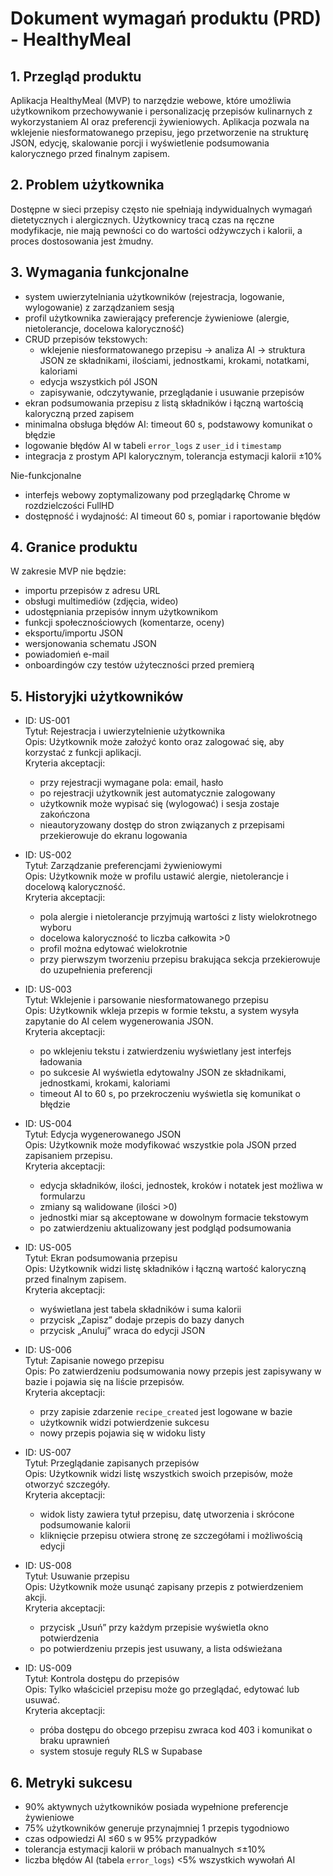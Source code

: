 # Dokument wymagań produktu (PRD) - HealthyMeal
## 1. Przegląd produktu
Aplikacja HealthyMeal (MVP) to narzędzie webowe, które umożliwia użytkownikom przechowywanie i personalizację przepisów kulinarnych z wykorzystaniem AI oraz preferencji żywieniowych. Aplikacja pozwala na wklejenie niesformatowanego przepisu, jego przetworzenie na strukturę JSON, edycję, skalowanie porcji i wyświetlenie podsumowania kalorycznego przed finalnym zapisem.

## 2. Problem użytkownika
Dostępne w sieci przepisy często nie spełniają indywidualnych wymagań dietetycznych i alergicznych. Użytkownicy tracą czas na ręczne modyfikacje, nie mają pewności co do wartości odżywczych i kalorii, a proces dostosowania jest żmudny.

## 3. Wymagania funkcjonalne
- system uwierzytelniania użytkowników (rejestracja, logowanie, wylogowanie) z zarządzaniem sesją
- profil użytkownika zawierający preferencje żywieniowe (alergie, nietolerancje, docelowa kaloryczność)
- CRUD przepisów tekstowych:
  - wklejenie niesformatowanego przepisu → analiza AI → struktura JSON ze składnikami, ilościami, jednostkami, krokami, notatkami, kaloriami
  - edycja wszystkich pól JSON
  - zapisywanie, odczytywanie, przeglądanie i usuwanie przepisów
- ekran podsumowania przepisu z listą składników i łączną wartością kaloryczną przed zapisem
- minimalna obsługa błędów AI: timeout 60 s, podstawowy komunikat o błędzie
- logowanie błędów AI w tabeli `error_logs` z `user_id` i `timestamp`
- integracja z prostym API kalorycznym, tolerancja estymacji kalorii ±10%

Nie-funkcjonalne
- interfejs webowy zoptymalizowany pod przeglądarkę Chrome w rozdzielczości FullHD
- dostępność i wydajność: AI timeout 60 s, pomiar i raportowanie błędów

## 4. Granice produktu
W zakresie MVP nie będzie:
- importu przepisów z adresu URL
- obsługi multimediów (zdjęcia, wideo)
- udostępniania przepisów innym użytkownikom
- funkcji społecznościowych (komentarze, oceny)
- eksportu/importu JSON
- wersjonowania schematu JSON
- powiadomień e-mail
- onboardingów czy testów użyteczności przed premierą

## 5. Historyjki użytkowników
- ID: US-001  
  Tytuł: Rejestracja i uwierzytelnienie użytkownika  
  Opis: Użytkownik może założyć konto oraz zalogować się, aby korzystać z funkcji aplikacji.  
  Kryteria akceptacji:  
  - przy rejestracji wymagane pola: email, hasło  
  - po rejestracji użytkownik jest automatycznie zalogowany  
  - użytkownik może wypisać się (wylogować) i sesja zostaje zakończona  
  - nieautoryzowany dostęp do stron związanych z przepisami przekierowuje do ekranu logowania

- ID: US-002  
  Tytuł: Zarządzanie preferencjami żywieniowymi  
  Opis: Użytkownik może w profilu ustawić alergie, nietolerancje i docelową kaloryczność.  
  Kryteria akceptacji:  
  - pola alergie i nietolerancje przyjmują wartości z listy wielokrotnego wyboru  
  - docelowa kaloryczność to liczba całkowita >0  
  - profil można edytować wielokrotnie  
  - przy pierwszym tworzeniu przepisu brakująca sekcja przekierowuje do uzupełnienia preferencji

- ID: US-003  
  Tytuł: Wklejenie i parsowanie niesformatowanego przepisu  
  Opis: Użytkownik wkleja przepis w formie tekstu, a system wysyła zapytanie do AI celem wygenerowania JSON.  
  Kryteria akceptacji:  
  - po wklejeniu tekstu i zatwierdzeniu wyświetlany jest interfejs ładowania  
  - po sukcesie AI wyświetla edytowalny JSON ze składnikami, jednostkami, krokami, kaloriami  
  - timeout AI to 60 s, po przekroczeniu wyświetla się komunikat o błędzie

- ID: US-004  
  Tytuł: Edycja wygenerowanego JSON  
  Opis: Użytkownik może modyfikować wszystkie pola JSON przed zapisaniem przepisu.  
  Kryteria akceptacji:  
  - edycja składników, ilości, jednostek, kroków i notatek jest możliwa w formularzu  
  - zmiany są walidowane (ilości >0)  
  - jednostki miar są akceptowane w dowolnym formacie tekstowym  
  - po zatwierdzeniu aktualizowany jest podgląd podsumowania

- ID: US-005  
  Tytuł: Ekran podsumowania przepisu  
  Opis: Użytkownik widzi listę składników i łączną wartość kaloryczną przed finalnym zapisem.  
  Kryteria akceptacji:  
  - wyświetlana jest tabela składników i suma kalorii  
  - przycisk „Zapisz” dodaje przepis do bazy danych  
  - przycisk „Anuluj” wraca do edycji JSON

- ID: US-006  
  Tytuł: Zapisanie nowego przepisu  
  Opis: Po zatwierdzeniu podsumowania nowy przepis jest zapisywany w bazie i pojawia się na liście przepisów.  
  Kryteria akceptacji:  
  - przy zapisie zdarzenie `recipe_created` jest logowane w bazie  
  - użytkownik widzi potwierdzenie sukcesu  
  - nowy przepis pojawia się w widoku listy

- ID: US-007  
  Tytuł: Przeglądanie zapisanych przepisów  
  Opis: Użytkownik widzi listę wszystkich swoich przepisów, może otworzyć szczegóły.  
  Kryteria akceptacji:  
  - widok listy zawiera tytuł przepisu, datę utworzenia i skrócone podsumowanie kalorii  
  - kliknięcie przepisu otwiera stronę ze szczegółami i możliwością edycji

- ID: US-008  
  Tytuł: Usuwanie przepisu  
  Opis: Użytkownik może usunąć zapisany przepis z potwierdzeniem akcji.  
  Kryteria akceptacji:  
  - przycisk „Usuń” przy każdym przepisie wyświetla okno potwierdzenia  
  - po potwierdzeniu przepis jest usuwany, a lista odświeżana

- ID: US-009  
  Tytuł: Kontrola dostępu do przepisów  
  Opis: Tylko właściciel przepisu może go przeglądać, edytować lub usuwać.  
  Kryteria akceptacji:  
  - próba dostępu do obcego przepisu zwraca kod 403 i komunikat o braku uprawnień  
  - system stosuje reguły RLS w Supabase

## 6. Metryki sukcesu
- 90% aktywnych użytkowników posiada wypełnione preferencje żywieniowe  
- 75% użytkowników generuje przynajmniej 1 przepis tygodniowo  
- czas odpowiedzi AI ≤60 s w 95% przypadków  
- tolerancja estymacji kalorii w próbach manualnych ≤±10%  
- liczba błędów AI (tabela `error_logs`) <5% wszystkich wywołań AI 